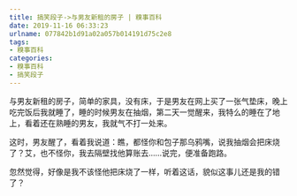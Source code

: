 ```yaml
---
title: 搞笑段子->与男友新租的房子 | 糗事百科
date: 2019-11-16 06:33:23
urlname: 077842b1d91a02a057b014191d75c2e8
tags: 
- 糗事百科
categories:
- 糗事百科
- 搞笑段子
---
```

与男友新租的房子，简单的家具，没有床，于是男友在网上买了一张气垫床，晚上吃完饭后我就睡了，睡的时候男友在抽烟，第二天一觉醒来，我特么的睡在了地上，看着还在熟睡的男友，我就气不打一处来。

这时，男友醒了，看着我说道：瞧，都怪你和包子那乌鸦嘴，说我抽烟会把床烧了？艾，也不怪你，我去隔壁找他算账去……说完，便准备跑路。

忽然觉得，好像是我不该怪他把床烧了一样，听着这话，貌似这事儿还是我的错了？


